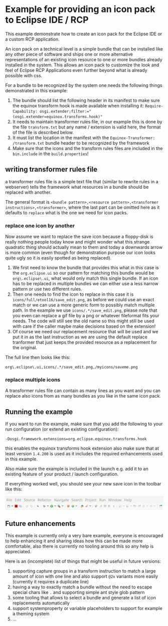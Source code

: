 # Example for providing an icon pack to Eclipse IDE / RCP

This example demonstrate how to create an icon pack for the Eclipse IDE or a custom RCP application.

An icon pack on a technical level is a simple bundle that can be installed like any other piece of software and
ships one or more alternative representations of an existing icon resource to one or more bundles already installed
in the system. This allows an icon pack to customize the look and feel of Eclipse RCP Applications even further
beyond what is already possible with css.

For a bundle to be recognized by the system one needs the following things demonstrated in this example:

1. The bundle should list the following header in its manifest to make sure the equinox transform hook is made available when installing it:
`Require-Capability: osgi.extender;filter:="(osgi.extender=equinox.transforms.hook)"`
2. It needs to maintain transformer rules file, in our example this is done by the file `transform.txt` but any 
name / extension is valid here, the format of the file is described below. 
3. It must list the location in the manifest with the `Equinox-Transformer: /transform.txt` bundle header to be recognized by the framework
4. Make sure that the icons and the transform rules files are included in the `bin.include` in the `build.properties`!

## writing transformer rules file

a transformer rules file is a simple text file that (similar to rewrite rules in a webserver) tells the framework what resources in a bundle should be replaced
with another.

The general format is `<bundle pattern>,<resource pattern>,<transformer instructions>,<transformer>`, where the last part can be omitted here as it defaults
to `replace` what is the one we need for icon packs.

### replace one icon by another

Now assume we want to replace the save icon because a floppy-disk is really nothing people today know and might wonder what this strange quadratic thing should actually
mean to them and today a downwards arrow is more common (even though for demonstration purpose our icon looks quite ugly so it is easily spotted as being replaced).

1. We first need to know the bundle that provides this what in this case is the `org.eclipse.ui` so our pattern for matching this bundle would be `org\.eclipse\.ui`, 
what would only match this single bundle. If an icon has to be replaced in multiple bundles we can either use a less narrow pattern or use two different rules.
2. Then one needs to find the icon to replace in this case it is `icons/full/etool16/save_edit.png`, as before we could use an exact match or we can use a more
generic form to possibly match multiple path. In the example we use `icons/.*/save_edit.png`, please note that you even can replace a gif file by a png or whatever
fileformat fits your needs. The code will still see the old name so this might still be used with care if the caller maybe make decisions based on the extension!
3. Of course we need our replacement resource that will be used and we put it in as the last instruction as we are using the default replace tranformer that just keeps
the provided resource as a replacement for the original.

The full line then looks like this:

```
org\.eclipse\.ui,icons/.*/save_edit.png,/myicons/saveme.png
```

### replace multiple icons

A transformer rules file can contain as many lines as you want and you can replace also icons from as many bundles as you like in the same icon pack.

## Running the example

If you want to run the example, make sure that you add the following to your run configuration (or extend an existing configuration):

```
-Dosgi.framework.extensions=org.eclipse.equinox.transforms.hook
```

this enables the equinox transforms hook extension also make sure that at least version `1.4.200` is used as it includes the required enhancements
used in this example.

Also make sure the example is included in the launch e.g. add it to an existing feature of your product / launch configuration.

If everything worked well, you should see your new save icon in the toolbar like this:

![example showing replaced icon](replaced_icon.png)

## Future enhancements

This example is currently only a very bare example, everyone is encouraged to help enhancing it and sharing ideas how this can be made more comfortable,
also there is currently no tooling around this so any help is appreciated.

Here is an (incomplete) list of things that might be useful in future versions:

1. supporting capture groups in a transform instruction to match a large amount of icon with one line and also support `@2x` variants more easily (currently it requires a duplicate line)
2. having a way to exactly match a bundle without the need to escape special chars like `.` and supporting simple ant style glob pattern
3. some tooling that allows to select a bundle and generate a list of icon replacements automatically
4. support systemproperty or variable placeholders to support for example a theming system
5. ...